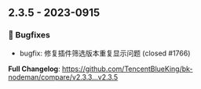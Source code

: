 
## 2.3.5 - 2023-0915


### 🐛 Bugfixes

- bugfix: 修复插件筛选版本重复显示问题 (closed #1766)



**Full Changelog**: https://github.com/TencentBlueKing/bk-nodeman/compare/v2.3.3...v2.3.5
